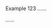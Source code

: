 Example 123
......

<div id="foo"
  class="bar">
</div>

......

<div id="foo"
  class="bar">
</div>
